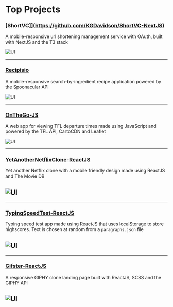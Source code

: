 # Top Projects

### [ShortVC]](https://github.com/KGDavidson/ShortVC-NextJS)

A mobile-responsive url shortening management service with OAuth, built with NextJS and the T3 stack

![UI](https://i.postimg.cc/tCbShBKN/ezgif-com-optimize-1-1.gif)

---

### [Recipisio](https://github.com/KGDavidson/Recipisio-ReactJS)

A mobile-responsive search-by-ingredient recipe application powered by the Spoonacular API

![UI](https://i.postimg.cc/RC2WLfHB/ezgif-com-optimize.gif)

---

### [OnTheGo-JS](https://github.com/KGDavidson/OnTheGo-JS)

A web app for viewing TFL departure times made using JavaScript and powered by the TFL API, CartoCDN and Leaflet

![UI](https://i.postimg.cc/76NGRDRF/GIF-30-04-2022-17-02-50.gif)

---

### [YetAnotherNetflixClone-ReactJS](https://github.com/KGDavidson/YetAnotherNetflixClone-ReactJS)

Yet another Netflix clone with a mobile friendly design made using ReactJS and The Movie DB

## ![UI](https://i.postimg.cc/RVD5z51H/GIF-22-05-2022-04-57-53.gif)

---

### [TypingSpeedTest-ReactJS](https://github.com/KGDavidson/TypingSpeedTest-ReactJS)

Typing speed test app made using ReactJS that uses localStorage to store highscores. Text is chosen at random from a `paragraphs.json` file

## ![UI](https://i.postimg.cc/cLbtSWQV/GIF-30-04-2022-11-02-26.gif)

---

### [Gifster-ReactJS](https://github.com/KGDavidson/Gifster-ReactJS)

A responsive GIPHY clone landing page built with ReactJS, SCSS and the GIPHY API

## ![UI](https://i.postimg.cc/PxYkkxr3/GIF-21-05-2022-03-15-23.gif)
